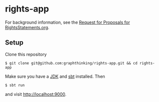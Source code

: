 # rights-app

For background information, see the [Request for Proposals for
RightsStatements.org](http://pro.europeana.eu/page/request-for-proposals-for-rightsstatements-org).

## Setup

Clone this repository

    $ git clone git@github.com:graphthinking/rights-app.git && cd rights-app

Make sure you have a
[JDK](http://www.oracle.com/technetwork/java/javase/downloads/jdk8-downloads-2133151.html)
and [sbt](http://www.scala-sbt.org/download.html) installed. Then

    $ sbt run

and visit [http://localhost:9000](http://localhost:9000).

